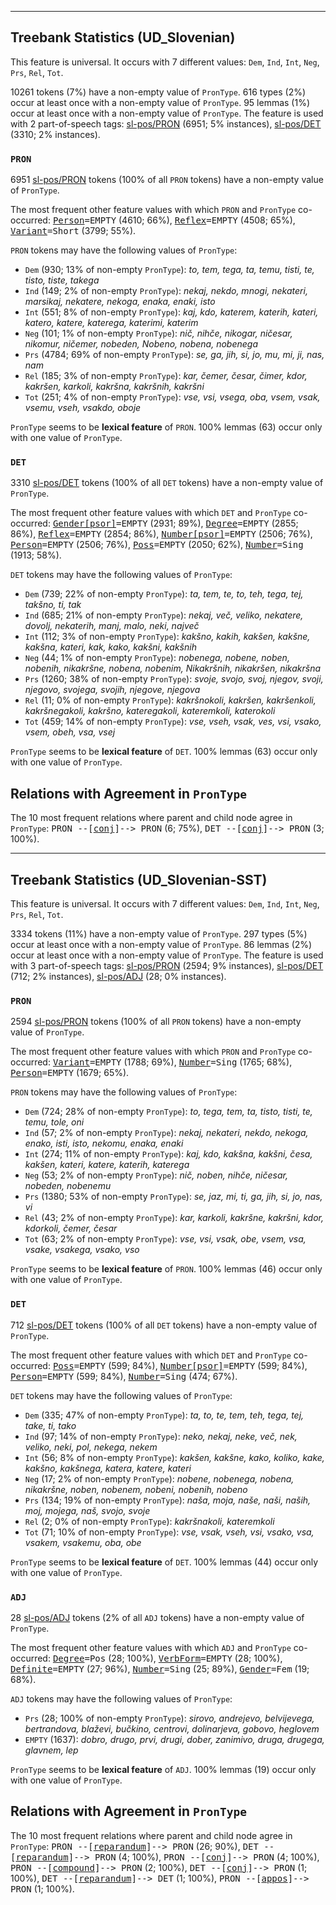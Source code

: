 

--------------------------------------------------------------------------------

## Treebank Statistics (UD_Slovenian)

This feature is universal.
It occurs with 7 different values: `Dem`, `Ind`, `Int`, `Neg`, `Prs`, `Rel`, `Tot`.

10261 tokens (7%) have a non-empty value of `PronType`.
616 types (2%) occur at least once with a non-empty value of `PronType`.
95 lemmas (1%) occur at least once with a non-empty value of `PronType`.
The feature is used with 2 part-of-speech tags: [sl-pos/PRON]() (6951; 5% instances), [sl-pos/DET]() (3310; 2% instances).

### `PRON`

6951 [sl-pos/PRON]() tokens (100% of all `PRON` tokens) have a non-empty value of `PronType`.

The most frequent other feature values with which `PRON` and `PronType` co-occurred: <tt><a href="Person.html">Person</a>=EMPTY</tt> (4610; 66%), <tt><a href="Reflex.html">Reflex</a>=EMPTY</tt> (4508; 65%), <tt><a href="Variant.html">Variant</a>=Short</tt> (3799; 55%).

`PRON` tokens may have the following values of `PronType`:

* `Dem` (930; 13% of non-empty `PronType`): <em>to, tem, tega, ta, temu, tisti, te, tisto, tiste, takega</em>
* `Ind` (149; 2% of non-empty `PronType`): <em>nekaj, nekdo, mnogi, nekateri, marsikaj, nekatere, nekoga, enaka, enaki, isto</em>
* `Int` (551; 8% of non-empty `PronType`): <em>kaj, kdo, katerem, katerih, kateri, katero, katere, katerega, katerimi, katerim</em>
* `Neg` (101; 1% of non-empty `PronType`): <em>nič, nihče, nikogar, ničesar, nikomur, ničemer, nobeden, Nobeno, nobena, nobenega</em>
* `Prs` (4784; 69% of non-empty `PronType`): <em>se, ga, jih, si, jo, mu, mi, ji, nas, nam</em>
* `Rel` (185; 3% of non-empty `PronType`): <em>kar, čemer, česar, čimer, kdor, kakršen, karkoli, kakršna, kakršnih, kakršni</em>
* `Tot` (251; 4% of non-empty `PronType`): <em>vse, vsi, vsega, oba, vsem, vsak, vsemu, vseh, vsakdo, oboje</em>

`PronType` seems to be **lexical feature** of `PRON`. 100% lemmas (63) occur only with one value of `PronType`.

### `DET`

3310 [sl-pos/DET]() tokens (100% of all `DET` tokens) have a non-empty value of `PronType`.

The most frequent other feature values with which `DET` and `PronType` co-occurred: <tt><a href="Gender[psor].html">Gender[psor]</a>=EMPTY</tt> (2931; 89%), <tt><a href="Degree.html">Degree</a>=EMPTY</tt> (2855; 86%), <tt><a href="Reflex.html">Reflex</a>=EMPTY</tt> (2854; 86%), <tt><a href="Number[psor].html">Number[psor]</a>=EMPTY</tt> (2506; 76%), <tt><a href="Person.html">Person</a>=EMPTY</tt> (2506; 76%), <tt><a href="Poss.html">Poss</a>=EMPTY</tt> (2050; 62%), <tt><a href="Number.html">Number</a>=Sing</tt> (1913; 58%).

`DET` tokens may have the following values of `PronType`:

* `Dem` (739; 22% of non-empty `PronType`): <em>ta, tem, te, to, teh, tega, tej, takšno, ti, tak</em>
* `Ind` (685; 21% of non-empty `PronType`): <em>nekaj, več, veliko, nekatere, dovolj, nekaterih, manj, malo, neki, največ</em>
* `Int` (112; 3% of non-empty `PronType`): <em>kakšno, kakih, kakšen, kakšne, kakšna, kateri, kak, kako, kakšni, kakšnih</em>
* `Neg` (44; 1% of non-empty `PronType`): <em>nobenega, nobene, noben, nobenih, nikakršne, nobena, nobenim, Nikakršnih, nikakršen, nikakršna</em>
* `Prs` (1260; 38% of non-empty `PronType`): <em>svoje, svojo, svoj, njegov, svoji, njegovo, svojega, svojih, njegove, njegova</em>
* `Rel` (11; 0% of non-empty `PronType`): <em>kakršnokoli, kakršen, kakršenkoli, kakršnegakoli, kakršno, kateregakoli, kateremkoli, katerokoli</em>
* `Tot` (459; 14% of non-empty `PronType`): <em>vse, vseh, vsak, ves, vsi, vsako, vsem, obeh, vsa, vsej</em>

`PronType` seems to be **lexical feature** of `DET`. 100% lemmas (63) occur only with one value of `PronType`.

## Relations with Agreement in `PronType`

The 10 most frequent relations where parent and child node agree in `PronType`:
<tt>PRON --[<a href="../dep/conj.html">conj</a>]--> PRON</tt> (6; 75%),
<tt>DET --[<a href="../dep/conj.html">conj</a>]--> PRON</tt> (3; 100%).



--------------------------------------------------------------------------------

## Treebank Statistics (UD_Slovenian-SST)

This feature is universal.
It occurs with 7 different values: `Dem`, `Ind`, `Int`, `Neg`, `Prs`, `Rel`, `Tot`.

3334 tokens (11%) have a non-empty value of `PronType`.
297 types (5%) occur at least once with a non-empty value of `PronType`.
86 lemmas (2%) occur at least once with a non-empty value of `PronType`.
The feature is used with 3 part-of-speech tags: [sl-pos/PRON]() (2594; 9% instances), [sl-pos/DET]() (712; 2% instances), [sl-pos/ADJ]() (28; 0% instances).

### `PRON`

2594 [sl-pos/PRON]() tokens (100% of all `PRON` tokens) have a non-empty value of `PronType`.

The most frequent other feature values with which `PRON` and `PronType` co-occurred: <tt><a href="Variant.html">Variant</a>=EMPTY</tt> (1788; 69%), <tt><a href="Number.html">Number</a>=Sing</tt> (1765; 68%), <tt><a href="Person.html">Person</a>=EMPTY</tt> (1679; 65%).

`PRON` tokens may have the following values of `PronType`:

* `Dem` (724; 28% of non-empty `PronType`): <em>to, tega, tem, ta, tisto, tisti, te, temu, tole, oni</em>
* `Ind` (57; 2% of non-empty `PronType`): <em>nekaj, nekateri, nekdo, nekoga, enako, isti, isto, nekomu, enaka, enaki</em>
* `Int` (274; 11% of non-empty `PronType`): <em>kaj, kdo, kakšna, kakšni, česa, kakšen, kateri, katere, katerih, katerega</em>
* `Neg` (53; 2% of non-empty `PronType`): <em>nič, noben, nihče, ničesar, nobeden, nobenemu</em>
* `Prs` (1380; 53% of non-empty `PronType`): <em>se, jaz, mi, ti, ga, jih, si, jo, nas, vi</em>
* `Rel` (43; 2% of non-empty `PronType`): <em>kar, karkoli, kakršne, kakršni, kdor, kdorkoli, čemer, česar</em>
* `Tot` (63; 2% of non-empty `PronType`): <em>vse, vsi, vsak, obe, vsem, vsa, vsake, vsakega, vsako, vso</em>

`PronType` seems to be **lexical feature** of `PRON`. 100% lemmas (46) occur only with one value of `PronType`.

### `DET`

712 [sl-pos/DET]() tokens (100% of all `DET` tokens) have a non-empty value of `PronType`.

The most frequent other feature values with which `DET` and `PronType` co-occurred: <tt><a href="Poss.html">Poss</a>=EMPTY</tt> (599; 84%), <tt><a href="Number[psor].html">Number[psor]</a>=EMPTY</tt> (599; 84%), <tt><a href="Person.html">Person</a>=EMPTY</tt> (599; 84%), <tt><a href="Number.html">Number</a>=Sing</tt> (474; 67%).

`DET` tokens may have the following values of `PronType`:

* `Dem` (335; 47% of non-empty `PronType`): <em>ta, to, te, tem, teh, tega, tej, take, ti, tako</em>
* `Ind` (97; 14% of non-empty `PronType`): <em>neko, nekaj, neke, več, nek, veliko, neki, pol, nekega, nekem</em>
* `Int` (56; 8% of non-empty `PronType`): <em>kakšen, kakšne, kako, koliko, kake, kakšno, kakšnega, katera, katere, kateri</em>
* `Neg` (17; 2% of non-empty `PronType`): <em>nobene, nobenega, nobena, nikakršne, noben, nobenem, nobeni, nobenih, nobeno</em>
* `Prs` (134; 19% of non-empty `PronType`): <em>naša, moja, naše, naši, naših, moj, mojega, naš, svojo, svoje</em>
* `Rel` (2; 0% of non-empty `PronType`): <em>kakršnakoli, kateremkoli</em>
* `Tot` (71; 10% of non-empty `PronType`): <em>vse, vsak, vseh, vsi, vsako, vsa, vsakem, vsakemu, oba, obe</em>

`PronType` seems to be **lexical feature** of `DET`. 100% lemmas (44) occur only with one value of `PronType`.

### `ADJ`

28 [sl-pos/ADJ]() tokens (2% of all `ADJ` tokens) have a non-empty value of `PronType`.

The most frequent other feature values with which `ADJ` and `PronType` co-occurred: <tt><a href="Degree.html">Degree</a>=Pos</tt> (28; 100%), <tt><a href="VerbForm.html">VerbForm</a>=EMPTY</tt> (28; 100%), <tt><a href="Definite.html">Definite</a>=EMPTY</tt> (27; 96%), <tt><a href="Number.html">Number</a>=Sing</tt> (25; 89%), <tt><a href="Gender.html">Gender</a>=Fem</tt> (19; 68%).

`ADJ` tokens may have the following values of `PronType`:

* `Prs` (28; 100% of non-empty `PronType`): <em>sirovo, andrejevo, belvijevega, bertrandova, blaževi, bučkino, centrovi, dolinarjeva, gobovo, heglovem</em>
* `EMPTY` (1637): <em>dobro, drugo, prvi, drugi, dober, zanimivo, druga, drugega, glavnem, lep</em>

`PronType` seems to be **lexical feature** of `ADJ`. 100% lemmas (19) occur only with one value of `PronType`.

## Relations with Agreement in `PronType`

The 10 most frequent relations where parent and child node agree in `PronType`:
<tt>PRON --[<a href="../dep/reparandum.html">reparandum</a>]--> PRON</tt> (26; 90%),
<tt>DET --[<a href="../dep/reparandum.html">reparandum</a>]--> PRON</tt> (4; 100%),
<tt>PRON --[<a href="../dep/conj.html">conj</a>]--> PRON</tt> (4; 100%),
<tt>PRON --[<a href="../dep/compound.html">compound</a>]--> PRON</tt> (2; 100%),
<tt>DET --[<a href="../dep/conj.html">conj</a>]--> PRON</tt> (1; 100%),
<tt>DET --[<a href="../dep/reparandum.html">reparandum</a>]--> DET</tt> (1; 100%),
<tt>PRON --[<a href="../dep/appos.html">appos</a>]--> PRON</tt> (1; 100%).

